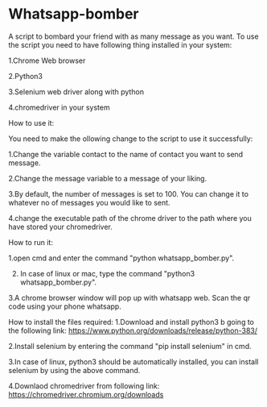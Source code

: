 # Whatsapp-bomber
A script to bombard your friend with as many message as you want.
To use the script you need to have following thing installed in your system:

1.Chrome Web browser

2.Python3

3.Selenium web driver along with python

4.chromedriver in your system

How to use it:

You need to make the ollowing change to the script to use it successfully:
 
 1.Change the variable contact to the name of contact you want to send message.
 
 2.Change the message variable to a message of your liking.
 
 3.By default, the number of messages is set to 100. You can change it to whatever no of messages you would like to sent.
 
 4.change the executable path of the chrome driver to the path where you have stored your chromedriver.
 
 How to run it:
 
 1.open cmd and enter the command "python whatsapp_bomber.py".
 
 2. In case of linux or mac, type the command "python3 whatsapp_bomber.py".
 
 3.A chrome browser window will pop up with whatsapp web. Scan the qr code using your phone whatsapp.
 
 How to install the files required:
1.Download and install python3 b going to the following link:
    https://www.python.org/downloads/release/python-383/

2.Install selenium by entering the command "pip install selenium" in cmd.

3.In case of linux, python3 should be automatically installed, you can install selenium by using the above command.

4.Downlaod chromedriver from following link:
  https://chromedriver.chromium.org/downloads
